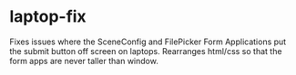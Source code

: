 # laptop-fix
Fixes issues where the SceneConfig and FilePicker Form Applications put the submit button off screen on laptops. Rearranges html/css so that the form apps are never taller than window.

